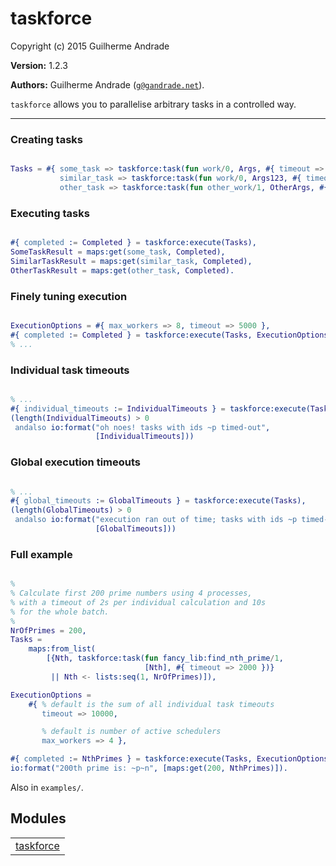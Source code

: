 

# taskforce #

Copyright (c) 2015 Guilherme Andrade

__Version:__ 1.2.3

__Authors:__ Guilherme Andrade ([`g@gandrade.net`](mailto:g@gandrade.net)).

`taskforce` allows you to parallelise arbitrary tasks in a controlled way.

---------


### <a name="Creating_tasks">Creating tasks</a> ###


```erlang

Tasks = #{ some_task => taskforce:task(fun work/0, Args, #{ timeout => 2000 }),
           similar_task => taskforce:task(fun work/0, Args123, #{ timeout => 2500 }),
           other_task => taskforce:task(fun other_work/1, OtherArgs, #{ timeout => 500 }) }.

```


### <a name="Executing_tasks">Executing tasks</a> ###


```erlang

#{ completed := Completed } = taskforce:execute(Tasks),
SomeTaskResult = maps:get(some_task, Completed),
SimilarTaskResult = maps:get(similar_task, Completed),
OtherTaskResult = maps:get(other_task, Completed).

```


### <a name="Finely_tuning_execution">Finely tuning execution</a> ###


```erlang

ExecutionOptions = #{ max_workers => 8, timeout => 5000 },
#{ completed := Completed } = taskforce:execute(Tasks, ExecutionOptions),
% ...

```


### <a name="Individual_task_timeouts">Individual task timeouts</a> ###


```erlang

% ...
#{ individual_timeouts := IndividualTimeouts } = taskforce:execute(Tasks),
(length(IndividualTimeouts) > 0
 andalso io:format("oh noes! tasks with ids ~p timed-out",
                   [IndividualTimeouts]))

```


### <a name="Global_execution_timeouts">Global execution timeouts</a> ###


```erlang

% ...
#{ global_timeouts := GlobalTimeouts } = taskforce:execute(Tasks),
(length(GlobalTimeouts) > 0
 andalso io:format("execution ran out of time; tasks with ids ~p timed-out",
                   [GlobalTimeouts]))

```


### <a name="Full_example">Full example</a> ###


```erlang

%
% Calculate first 200 prime numbers using 4 processes,
% with a timeout of 2s per individual calculation and 10s
% for the whole batch.
%
NrOfPrimes = 200,
Tasks =
    maps:from_list(
        [{Nth, taskforce:task(fun fancy_lib:find_nth_prime/1,
                              [Nth], #{ timeout => 2000 })}
         || Nth <- lists:seq(1, NrOfPrimes)]),

ExecutionOptions =
    #{ % default is the sum of all individual task timeouts
       timeout => 10000,

       % default is number of active schedulers
       max_workers => 4 },

#{ completed := NthPrimes } = taskforce:execute(Tasks, ExecutionOptions),
io:format("200th prime is: ~p~n", [maps:get(200, NthPrimes)]).

```
Also in `examples/`.


## Modules ##


<table width="100%" border="0" summary="list of modules">
<tr><td><a href="taskforce.md" class="module">taskforce</a></td></tr></table>


